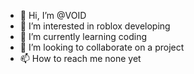 - 👋 Hi, I’m @VOID
- 👀 I’m interested in roblox developing
- 🌱 I’m currently learning coding
- 💞️ I’m looking to collaborate on a project
- 📫 How to reach me none yet

 
